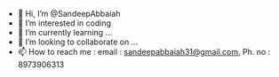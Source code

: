 - 👋 Hi, I’m @SandeepAbbaiah
- 👀 I’m interested in coding
- 🌱 I’m currently learning ...
- 💞️ I’m looking to collaborate on ...
- 📫 How to reach me : email : sandeepabbaiah31@gmail.com, Ph. no : 8973906313

<!---
SandeepAbbaiah/SandeepAbbaiah is a ✨ special ✨ repository because its `README.md` (this file) appears on your GitHub profile.
You can click the Preview link to take a look at your changes.
--->
